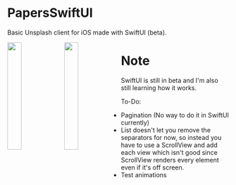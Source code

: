 # PapersSwiftUI
Basic Unsplash client for iOS made with SwiftUI (beta).

<img width="25%" height="25%" align="left" src="https://i.imgur.com/bYfBVsB.png">

<img width="25%" height="25%" align="left" src="https://i.imgur.com/LMkJXas.png">

# Note
SwiftUI is still in beta and I'm also still learning how it works.

To-Do:

- Pagination (No way to do it in SwiftUI currently)
- List doesn't let you remove the separators for now, so instead you have to use a ScrollView and add each view which isn't good since
ScrollView renders every element even if it's off screen.
- Test animations
